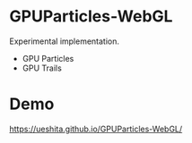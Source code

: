 # GPUParticles-WebGL
Experimental implementation.

- GPU Particles
- GPU Trails

# Demo
https://ueshita.github.io/GPUParticles-WebGL/

